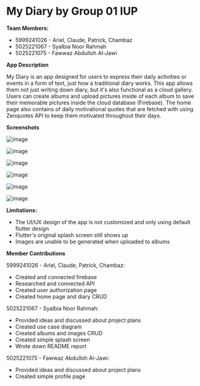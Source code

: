 # My Diary by Group 01 IUP

**Team Members:**
- 5999241026 - Ariel, Claude, Patrick, Chambaz
- 5025221067 - Syalbia Noor Rahmah
- 5025221075 - Fawwaz Abdulloh Al-Jawi

**App Description**

My Diary is an app designed for users to express their daily activities or events in a form of text, just how a traditional diary works. This app allows them not just writing
down diary, but it's also functional as a cloud gallery. Users can create albums and upload pictures inside of each album to save their memorable pictures inside the cloud
database (Firebase). The home page also contains of daily motivational quotes that are fetched with using Zenquotes API to keep them motivated throughout their days.

**Screenshots**

![image](https://github.com/user-attachments/assets/32c01adc-3951-4ce3-8052-51f538bddf2a)

![image](https://github.com/user-attachments/assets/208c1a75-b379-437e-9ce4-6ae7cda4499b)

![image](https://github.com/user-attachments/assets/716aa00a-0c6e-4e89-b0ec-383b658da9bf)

![image](https://github.com/user-attachments/assets/02fda2f9-20d5-4d1c-b6df-5eb4b0d26da3)

![image](https://github.com/user-attachments/assets/be4bdd35-806e-4db3-80a1-366436f5c3e4)

![image](https://github.com/user-attachments/assets/6ba73b9e-9b0e-4fac-8b1c-3b837acce557)

**Limitations:**
- The UI/UX design of the app is not customized and only using default flutter design
- Flutter's original splash screen still shows up
- Images are unable to be generated when uploaded to albums

**Member Contributions**

5999241026 - Ariel, Claude, Patrick, Chambaz:
- Created and connected firebase
- Researched and connected API
- Created user authorization page
- Created home page and diary CRUD

5025221067 - Syalbia Noor Rahmah:
- Provided ideas and discussed about project plans
- Created use case diagram
- Created albums and images CRUD
- Created simple splash screen
- Wrote down README report

5025221075 - Fawwaz Abdulloh Al-Jawi:
- Provided ideas and discussed about project plans
- Created simple profile page
